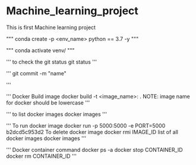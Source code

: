 # Machine_learning_project
This is first Machine learning project

"""
conda create -p <env_name> python == 3.7 -y
"""

"""
conda activate venv/
"""

'''
to check the git status
git status
'''

'''
git commit -m "name"

'''

'''
Docker Build image
docker build -t <image_name>:<tagname> .
NOTE: image name for docker should be lowercase
'''


'''
to list docker images
docker images
'''

'''
To run docker image
docker run -p 5000:5000 -e PORT=5000 b2dcd5c953d2
To delete docker image
docker rmi IMAGE_ID
list of all docker images
docker images
'''

'''
Docker container command
docker ps -a 
docker stop CONTAINER_ID
docker rm CONTAINER_ID
'''
